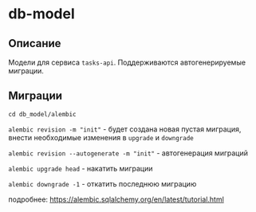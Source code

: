 # db-model

## Описание
Модели для сервиса `tasks-api`. Поддерживаются автогенерируемые миграции.

## Миграции

`cd db_model/alembic`

`alembic revision -m "init"` - будет создана новая пустая миграция, внести необходимые изменения в `upgrade` и `downgrade`

`alembic revision --autogenerate -m "init"` - автогенерация миграций

`alembic upgrade head` - накатить миграции

`alembic downgrade -1` - откатить последнюю миграцию


подробнее: https://alembic.sqlalchemy.org/en/latest/tutorial.html
